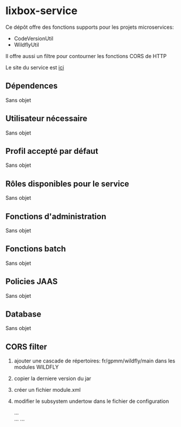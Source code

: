 # lixbox-service

Ce dépôt offre des fonctions supports pour les projets microservices:

* CodeVersionUtil
* WildflyUtil

Il offre aussi un filtre pour contourner les fonctions CORS de HTTP

Le site du service est [ici](https://project-site.service.dev.lan/lixbox-service)  


## Dépendences

Sans objet
     

## Utilisateur nécessaire

Sans objet


## Profil accepté par défaut

Sans objet


## Rôles disponibles pour le service

Sans objet
     

## Fonctions d'administration

Sans objet
     

## Fonctions batch

Sans objet


## Policies JAAS

Sans objet


## Database

Sans objet


## CORS filter

1. ajouter une cascade de répertoires: fr/gpmm/wildfly/main dans les modules WILDFLY
2. copier la derniere version du jar 
3. créer un fichier module.xml

    <?xml version="1.0" encoding="UTF-8"?>
    <module xmlns="urn:jboss:module:1.3" name="fr.gpmm.wildfly">
      <resources>
        <resource-root path="<nomdufichier>.jar"/>
      </resources>
      <dependencies>        
        <module name="io.undertow.core"/>
        <module name="org.slf4j"/>
      </dependencies>
    </module> 

4. modifier le subsystem undertow dans le fichier de configuration

    ...
    <filters>      
      <filter name="cors-filter" 
         module="fr.gpmm.wildfly" 
         class-name="fr.lixbox.wildfly.undertow.filter.CorsFilter">
        <param name="acceptedOrigin" value="*"/>
      </filter>
    </filters>
    ...
    <host name="...">
      <filter-ref name="cors-filter"/>
    </host>
    ...